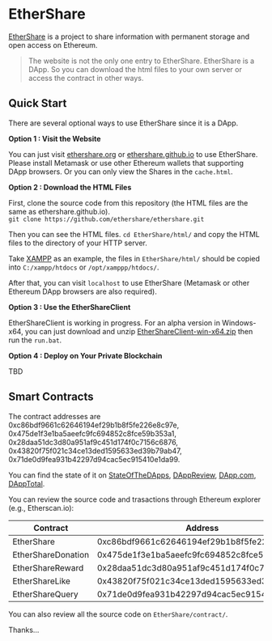 # EtherShare

[EtherShare](http://ethershare.org) is a project to share information with permanent storage and open access on Ethereum.

> The website is not the only one entry to EtherShare. EtherShare is a DApp. So you can download the html files to your own server or access the contract in other ways.

## Quick Start

There are several optional ways to use EtherShare since it is a DApp.

**Option 1 : Visit the Website**

You can just visit [ethershare.org](http://ethershare.org) or [ethershare.github.io](https://ethershare.github.io) to use EtherShare.  
Please install Metamask or use other Ethereum wallets that supporting DApp browsers. Or you can only view the Shares in the `cache.html`.

**Option 2 : Download the HTML Files**

First, clone the source code from this repository (the HTML files are the same as ethershare.github.io).  
`git clone https://github.com/ethershare/ethershare.git`

Then you can see the HTML files. `cd EtherShare/html/`  and copy the HTML files to the directory of your HTTP server.

Take [XAMPP](https://www.apachefriends.org/) as an example, the files in `EtherShare/html/` should be copied into `C:/xampp/htdocs` or `/opt/xamppp/htdocs/`.

After that, you can visit `localhost` to use EtherShare (Metamask or other Ethereum DApp browsers are also required).

**Option 3 : Use the EtherShareClient**

EtherShareClient is working in progress. For an alpha version in Windows-x64, you can just download and unzip [EtherShareClient-win-x64.zip](https://github.com/ethershare/EtherShareClient/raw/master/EtherShareClient-win-x64.zip) then run the `run.bat`.

**Option 4 : Deploy on Your Private Blockchain**

TBD


## Smart Contracts

The contract addresses are 0xc86bdf9661c62646194ef29b1b8f5fe226e8c97e, 0x475de1f3e1ba5aeefc9fc694852c8fce59b353a1,  0x28daa51dc3d80a951af9c451d174f0c7156c6876, 0x43820f75f021c34ce13ded1595633ed39b79ab47, 0x71de0d9fea931b42297d94cac5ec915410e1da99.

You can find the state of it on [StateOfTheDApps](https://www.stateofthedapps.com/dapps/ethershare), [DAppReview](https://dapp.review/dapp/12468/EtherShare), [DApp.com](https://www.dapp.com/dapp/ethershare), [DAppTotal](https://dapptotal.com/detail/2910/EtherShare).

You can review the source code and trasactions through Ethereum explorer (e.g., Etherscan.io): 

Contract | Address | Explorer
-|-|-
EtherShare | 0xc86bdf9661c62646194ef29b1b8f5fe226e8c97e | [Etherscan](https://etherscan.io/address/0xc86bdf9661c62646194ef29b1b8f5fe226e8c97e) |
EtherShareDonation | 0x475de1f3e1ba5aeefc9fc694852c8fce59b353a1 | [Etherscan](https://etherscan.io/address/0x475de1f3e1ba5aeefc9fc694852c8fce59b353a1) |
EtherShareReward | 0x28daa51dc3d80a951af9c451d174f0c7156c6876 | [Etherscan](https://etherscan.io/address/0x28daa51dc3d80a951af9c451d174f0c7156c6876) |
EtherShareLike | 0x43820f75f021c34ce13ded1595633ed39b79ab47 | [Etherscan](https://etherscan.io/address/0x43820f75f021c34ce13ded1595633ed39b79ab47) |
EtherShareQuery | 0x71de0d9fea931b42297d94cac5ec915410e1da99 | [Etherscan](https://etherscan.io/address/0x71de0d9fea931b42297d94cac5ec915410e1da99) |

You can also review all the source code on `EtherShare/contract/`.

Thanks...
